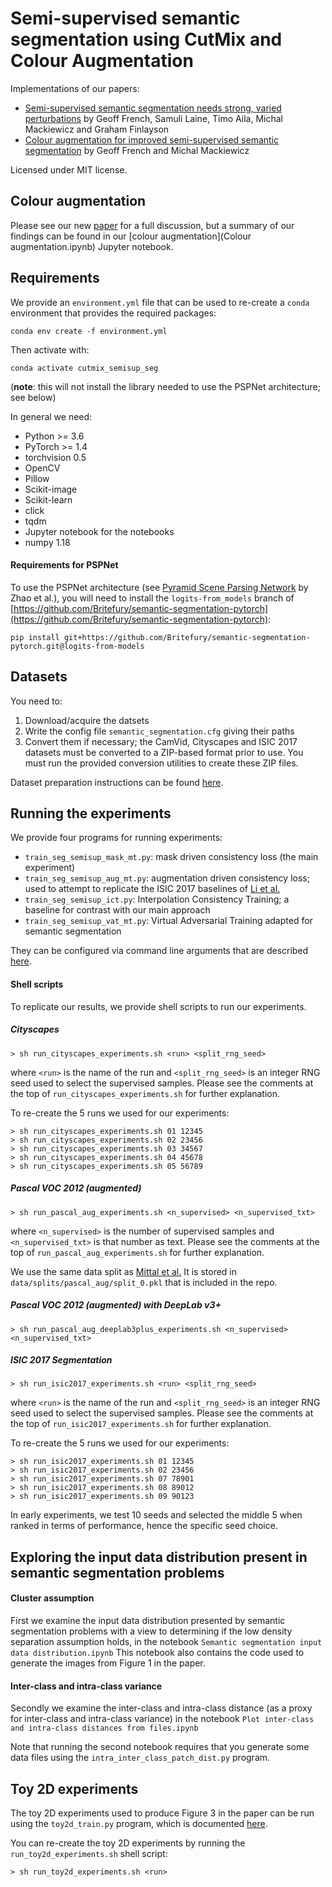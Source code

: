 # Semi-supervised semantic segmentation using CutMix and Colour Augmentation

Implementations of our papers:

- [Semi-supervised semantic segmentation needs strong, varied perturbations](https://arxiv.org/abs/1906.01916) by
  Geoff French, Samuli Laine, Timo Aila, Michal Mackiewicz and Graham Finlayson
- [Colour augmentation for improved semi-supervised semantic segmentation](https://arxiv.org/abs/2110.04487) by
  Geoff French and Michal Mackiewicz
  

Licensed under MIT license.


## Colour augmentation

Please see our new [paper](https://arxiv.org/abs/2110.04487) for a full discussion, but a summary of our findings can
be found in our [colour augmentation](Colour augmentation.ipynb) Jupyter notebook.


## Requirements

We provide an `environment.yml` file that can be used to re-create a `conda` environment that provides the required
packages:

```
conda env create -f environment.yml
```

Then activate with:

```
conda activate cutmix_semisup_seg
```

(**note**: this will not install the library needed to use the PSPNet architecture; see below)

In general we need:

- Python >= 3.6
- PyTorch >= 1.4
- torchvision 0.5
- OpenCV
- Pillow
- Scikit-image
- Scikit-learn
- click
- tqdm
- Jupyter notebook for the notebooks
- numpy 1.18

#### Requirements for PSPNet

To use the PSPNet architecture (see [Pyramid Scene Parsing Network](https://arxiv.org/abs/1612.01105)
by Zhao et al.), you will need to install the `logits-from_models` branch of
[https://github.com/Britefury/semantic-segmentation-pytorch](https://github.com/Britefury/semantic-segmentation-pytorch):

```
pip install git+https://github.com/Britefury/semantic-segmentation-pytorch.git@logits-from-models
```

## Datasets

You need to:

1. Download/acquire the datsets
2. Write the config file `semantic_segmentation.cfg` giving their paths
3. Convert them if necessary; the CamVid, Cityscapes and ISIC 2017 datasets must be converted
to a ZIP-based format prior to use. You must run the provided conversion utilities to create these ZIP files.

Dataset preparation instructions can be found [here](./DATASETS.md).


## Running the experiments

We provide four programs for running experiments:

- `train_seg_semisup_mask_mt.py`: mask driven consistency loss (the main experiment) 
- `train_seg_semisup_aug_mt.py`: augmentation driven consistency loss; used to attempt to replicate the
 ISIC 2017 baselines of [Li et al.](https://arxiv.org/abs/1808.03887)
- `train_seg_semisup_ict.py`: Interpolation Consistency Training; a baseline for contrast with our main
approach
- `train_seg_semisup_vat_mt.py`: Virtual Adversarial Training adapted for semantic segmentation

They can be configured via command line arguments that are described [here](./CMDLINE_OPTIONS.md).


#### Shell scripts
To replicate our results, we provide shell scripts to run our experiments.

##### Cityscapes
```
> sh run_cityscapes_experiments.sh <run> <split_rng_seed>
```
where `<run>` is the name of the run and `<split_rng_seed>` is an integer RNG seed used to select
the supervised samples. Please see the comments
at the top of `run_cityscapes_experiments.sh` for further explanation.

To re-create the 5 runs we used for our experiments:

```
> sh run_cityscapes_experiments.sh 01 12345
> sh run_cityscapes_experiments.sh 02 23456
> sh run_cityscapes_experiments.sh 03 34567
> sh run_cityscapes_experiments.sh 04 45678
> sh run_cityscapes_experiments.sh 05 56789
```
  
##### Pascal VOC 2012 (augmented)
```
> sh run_pascal_aug_experiments.sh <n_supervised> <n_supervised_txt>
```
where `<n_supervised>` is the number of supervised samples and `<n_supervised_txt>` is that number as text.
Please see the comments at the top of `run_pascal_aug_experiments.sh` for further explanation.

We use the same data split as [Mittal et al.](https://arxiv.org/abs/1908.05724) It is stored in 
`data/splits/pascal_aug/split_0.pkl` that is included in the repo.

##### Pascal VOC 2012 (augmented) with DeepLab v3+
```
> sh run_pascal_aug_deeplab3plus_experiments.sh <n_supervised> <n_supervised_txt>
```

##### ISIC 2017 Segmentation
```
> sh run_isic2017_experiments.sh <run> <split_rng_seed>
```
where `<run>` is the name of the run and `<split_rng_seed>` is an integer RNG seed used to select
the supervised samples. Please see the comments
at the top of `run_isic2017_experiments.sh` for further explanation.

To re-create the 5 runs we used for our experiments: 

```
> sh run_isic2017_experiments.sh 01 12345
> sh run_isic2017_experiments.sh 02 23456
> sh run_isic2017_experiments.sh 07 78901
> sh run_isic2017_experiments.sh 08 89012
> sh run_isic2017_experiments.sh 09 90123
```

In early experiments, we test 10 seeds and selected the middle 5 when ranked in terms of performance,
hence the specific seed choice.
  

## Exploring the input data distribution present in semantic segmentation problems

#### Cluster assumption
First we examine the input data distribution presented by semantic segmentation problems
with a view to determining if the low density separation assumption holds,
in the notebook `Semantic segmentation input data distribution.ipynb`
This notebook also contains the code used to generate the images from Figure 1 in the paper.

#### Inter-class and intra-class variance
Secondly we examine the inter-class and intra-class distance (as a proxy for inter-class and intra-class variance)
in the notebook `Plot inter-class and intra-class distances from files.ipynb`

Note that running the second notebook requires that you generate some data files using the
`intra_inter_class_patch_dist.py` program.


## Toy 2D experiments

The toy 2D experiments used to produce Figure 3 in the paper can be run using the `toy2d_train.py`
program, which is documented [here](./TOY2D.md).

You can re-create the toy 2D experiments by running the `run_toy2d_experiments.sh` shell script:

```
> sh run_toy2d_experiments.sh <run>
```


